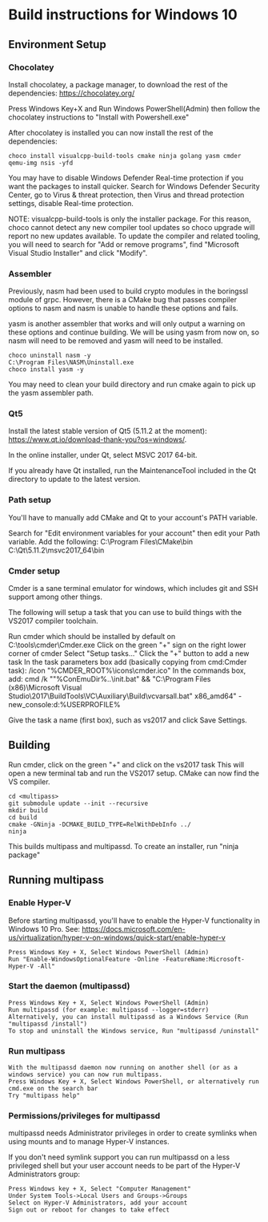 Build instructions for Windows 10
=================================

Environment Setup
-----------------
### Chocolatey
Install chocolatey, a package manager, to download the rest of the dependencies: <https://chocolatey.org/>

Press Windows Key+X and Run Windows PowerShell(Admin) then follow the chocolatey instructions to "Install with Powershell.exe"

After chocolatey is installed you can now install the rest of the dependencies:

    choco install visualcpp-build-tools cmake ninja golang yasm cmder qemu-img nsis -yfd

You may have to disable Windows Defender Real-time protection if you want the packages to install quicker.
Search for Windows Defender Security Center, go to Virus & threat protection, then Virus and thread protection settings, disable Real-time protection.

NOTE: visualcpp-build-tools is only the installer package. For this reason, choco cannot detect any new compiler tool updates so choco upgrade
will report no new updates available. To update the compiler and related tooling, you will need to search for "Add or remove programs",
find "Microsoft Visual Studio Installer" and click "Modify".

### Assembler
Previously, nasm had been used to build crypto modules in the boringssl module of grpc. However, there is a CMake bug that passes compiler options to nasm and nasm is unable to handle these options and fails.

yasm is another assembler that works and will only output a warning on these options and continue building. We will be using yasm from now on, so nasm will need to be removed and yasm will need to be installed.

    choco uninstall nasm -y
    C:\Program Files\NASM\Uninstall.exe
    choco install yasm -y

You may need to clean your build directory and run cmake again to pick up the yasm assembler path.

### Qt5
Install the latest stable version of Qt5 (5.11.2 at the moment): <https://www.qt.io/download-thank-you?os=windows/>.

In the online installer, under Qt, select MSVC 2017 64-bit.

If you already have Qt installed, run the MaintenanceTool included in the Qt directory to update to the latest version.

### Path setup
You'll have to manually add CMake and Qt to your account's PATH variable.

Search for "Edit environment variables for your account" then edit your Path variable.
Add the following:
     C:\Program Files\CMake\bin
     C:\Qt\5.11.2\msvc2017_64\bin

### Cmder setup
Cmder is a sane terminal emulator for windows, which includes git and SSH support among other things.

The following will setup a task that you can use to build things with the VS2017 compiler toolchain.

Run cmder which should be installed by default on C:\tools\cmder\Cmder.exe
Click on the green "+" sign on the right lower corner of cmder
Select "Setup tasks..."
Click the "+" button to add a new task
In the  task parameters box add (basically copying from cmd:Cmder task):
    /icon "%CMDER_ROOT%\icons\cmder.ico"
In the commands box, add:
    cmd /k ""%ConEmuDir%\..\init.bat" && "C:\Program Files (x86)\Microsoft Visual Studio\2017\BuildTools\VC\Auxiliary\Build\vcvarsall.bat" x86_amd64" -new_console:d:%USERPROFILE%

Give the task a name (first box), such as vs2017 and click Save Settings.

Building
---------------------------------------

Run cmder, click on the green "+" and click on the vs2017 task
This will open a new terminal tab and run the VS2017 setup. CMake can now find the VS compiler.

    cd <multipass>
    git submodule update --init --recursive
    mkdir build
    cd build
    cmake -GNinja -DCMAKE_BUILD_TYPE=RelWithDebInfo ../
    ninja

This builds multipass and multipassd.
To create an installer, run "ninja package"

Running multipass
---------------------------------------

### Enable Hyper-V
Before starting multipassd, you'll have to enable the Hyper-V functionality in Windows 10 Pro.
See: https://docs.microsoft.com/en-us/virtualization/hyper-v-on-windows/quick-start/enable-hyper-v

    Press Windows Key + X, Select Windows PowerShell (Admin)
    Run "Enable-WindowsOptionalFeature -Online -FeatureName:Microsoft-Hyper-V -All"

### Start the daemon (multipassd)
    Press Windows Key + X, Select Windows PowerShell (Admin)
    Run multipassd (for example: multipassd --logger=stderr)
    Alternatively, you can install multipassd as a Windows Service (Run "multipassd /install")
    To stop and uninstall the Windows service, Run "multipassd /uninstall"

### Run multipass
    With the multipassd daemon now running on another shell (or as a windows service) you can now run multipass.
    Press Windows Key + X, Select Windows PowerShell, or alternatively run cmd.exe on the search bar
    Try "multipass help"

### Permissions/privileges for multipassd
multipassd needs Administrator privileges in order to create symlinks when using mounts and to manage Hyper-V instances.

If you don't need symlink support you can run multipassd on a less privileged shell but your user account
needs to be part of the Hyper-V Administrators group:

    Press Windows key + X, Select "Computer Management"
    Under System Tools->Local Users and Groups->Groups
    Select on Hyper-V Administrators, add your account
    Sign out or reboot for changes to take effect
